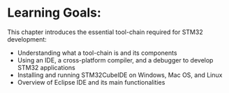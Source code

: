 # Learning Goals:

This chapter introduces the essential tool-chain required for STM32 development:

- Understanding what a tool-chain is and its components
- Using an IDE, a cross-platform compiler, and a debugger to develop STM32 applications
- Installing and running STM32CubeIDE on Windows, Mac OS, and Linux
- Overview of Eclipse IDE and its main functionalities
